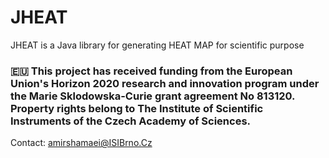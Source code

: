 # JHEAT
JHEAT is a Java library for generating HEAT MAP for scientific purpose

### 🇪🇺 This project has received funding from the European Union's Horizon 2020 research and innovation program under the Marie Sklodowska-Curie grant agreement No 813120. Property rights belong to The Institute of Scientific Instruments of the Czech Academy of Sciences.

Contact: amirshamaei@ISIBrno.Cz
